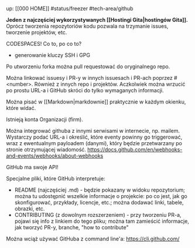 up: [[000 HOME]]
#status/freezer 
#tech-area/github

**Jeden z najczęściej wykorzystywanych [[Hostingi Gita|hostingów Gita]].** Oprócz tworzenia repozytoriów kodu  pozwala na trzymanie issues, tworzenie projektów, etc.

CODESPACES! Co to, po co to?

- generowanie kluczy SSH i GPG

Po utworzeniu forka można pull requestować do oryginalnego repo.

Można linkować issuesy i PR-y w innych issuesach i PR-ach poprzez # \<number>. Również z innych repo i projektów. Aczkolwiek można wrzucić po prostu URL-a i GitHub skróci do tylko wymaganych informacji.

Można pisać w [[Markdown|markdownie]] praktycznie w każdym okienku, które widać.

Istnieją konta Organizacji (firm).

Można integrować githuba z innymi serwisami w internecie, np. mailem. Wystarczy podać URL-a i określić, które eventy powinny go triggerować, wraz z ewentualnym payloadem (danymi), który będzie przetwarzany po stronie otrzymującej wiadomość. https://docs.github.com/en/webhooks-and-events/webhooks/about-webhooks

GitHub ma swoje API! 


Specjalne pliki, które GitHub interpretuje:
- README (najczęściej .md) - będzie pokazany w widoku repozytorium; można tu udostępnić wszelkie informacje o projekcie: po co jest, jak go skonfigurować, przykłady, licencje, etc.; można dodawać linki, tabele, obrazki, etc.
- CONTRIBUTING (z dowolnym rozszerzeniem) - przy tworzeniu PR-a, pojawi się info z linkiem do tego pliku; można tam zamieścić informacje, jak tworzyć PR-y, branche, "how to contribute"


Można wciąż używać GitHuba z command line'a: https://cli.github.com/